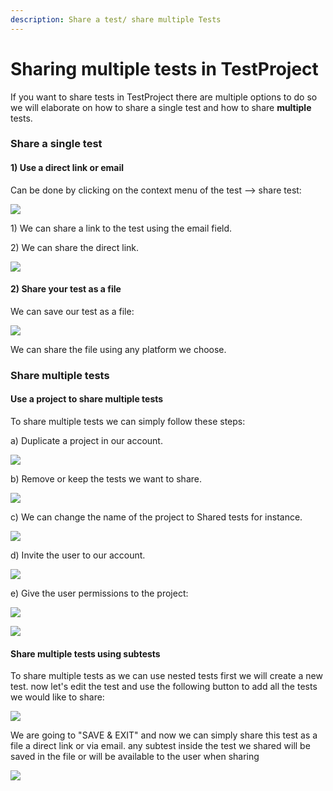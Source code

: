 ```yaml
---
description: Share a test/ share multiple Tests
---
```


# Sharing multiple tests in TestProject

If you want to share tests in TestProject there are multiple options to do so we will elaborate on how to share a single test and how to share **multiple** tests.

### **Share a single test** <a href="#h_55f496b1e6" id="h_55f496b1e6"></a>

#### 1) Use a direct link or email <a href="#h_575834da7f" id="h_575834da7f"></a>

Can be done by clicking on the context menu of the test --> share test:

![](<../../.gitbook/assets/image (557).png>)

1\) We can share a link to the test using the email field.

2\) We can share the direct link.

![](<../../.gitbook/assets/image (455).png>)

#### 2) Share your test as a file <a href="#h_503e0637f5" id="h_503e0637f5"></a>

We can save our test as a file:

![](<../../.gitbook/assets/image (466).png>)

We can share the file using any platform we choose.

### **Share multiple tests** <a href="#h_65873064d7" id="h_65873064d7"></a>

#### Use a project to share multiple tests <a href="#h_0008a597f8" id="h_0008a597f8"></a>

To share multiple tests we can simply follow these steps:

a) Duplicate a project in our account.

![](<../../.gitbook/assets/image (478).png>)

b) Remove or keep the tests we want to share.

![](<../../.gitbook/assets/image (556).png>)

c) We can change the name of the project to Shared tests for instance.

![](<../../.gitbook/assets/image (469).png>)

d) Invite the user to our account.

![](<../../.gitbook/assets/image (452).png>)

e) Give the user permissions to the project:

![](<../../.gitbook/assets/image (480).png>)

![](<../../.gitbook/assets/image (479).png>)

#### Share multiple tests using subtests <a href="#h_e314b18317" id="h_e314b18317"></a>

To share multiple tests as we can use nested tests first we will create a new test. now let's edit the test and use the following button to add all the tests we would like to share:

![](<../../.gitbook/assets/image (516).png>)

We are going to "SAVE & EXIT" and now we can simply share this test as a file a direct link or via email. any subtest inside the test we shared will be saved in the file or will be available to the user when sharing

![](<../../.gitbook/assets/image (492).png>)
